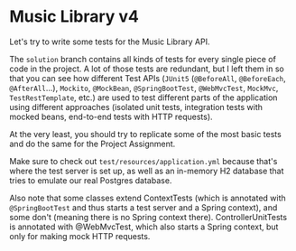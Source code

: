 
# Music Library v4

Let's try to write some tests for the Music Library API.

The `solution` branch contains all kinds of tests for every single piece of code in the project. 
A lot of those tests are redundant, but I left them in so that you can see how different Test APIs 
(`JUnit5` (`@BeforeAll`, `@BeforeEach`, `@AfterAll`...), `Mockito`, `@MockBean`, `@SpringBootTest`, 
`@WebMvcTest`, `MockMvc`, `TestRestTemplate`, etc.) are used to test different parts of the application 
using different approaches (isolated unit tests, integration tests with mocked beans, end-to-end tests with HTTP requests).

At the very least, you should try to replicate some of the most basic tests and do the same for the Project Assignment.

Make sure to check out `test/resources/application.yml` because that's where the test server is set up, 
as well as an in-memory H2 database that tries to emulate our real Postgres database.

Also note that some classes extend ContextTests (which is annotated with `@SpringBootTest` and thus starts a test server 
and a Spring context), and some don't (meaning there is no Spring context there).
ControllerUnitTests is annotated with @WebMvcTest, which also starts a Spring context, but only for making mock HTTP requests.